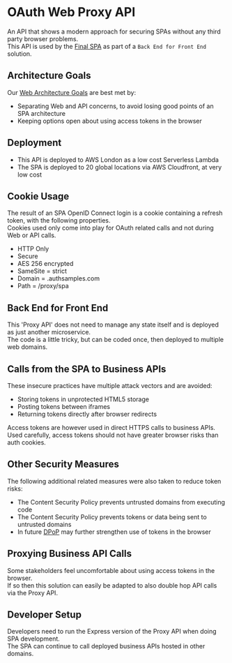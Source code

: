 # OAuth Web Proxy API

An API that shows a modern approach for securing SPAs without any third party browser problems.\
This API is used by the [Final SPA]((https://github.com/gary-archer/oauth.websample.final)) as part of a `Back End for Front End` solution.

## Architecture Goals

Our [Web Architecture Goals](https://authguidance.com/2017/09/08/goal-1-requirements/) are best met by:

- Separating Web and API concerns, to avoid losing good points of an SPA architecture
- Keeping options open about using access tokens in the browser

## Deployment

- This API is deployed to AWS London as a low cost Serverless Lambda
- The SPA is deployed to 20 global locations via AWS Cloudfront, at very low cost

## Cookie Usage

The result of an SPA OpenID Connect login is a cookie containing a refresh token, with the following properties.\
Cookies used only come into play for OAuth related calls and not during Web or API calls.

- HTTP Only
- Secure
- AES 256 encrypted
- SameSite = strict
- Domain = .authsamples.com
- Path = /proxy/spa

## Back End for Front End

This 'Proxy API' does not need to manage any state itself and is deployed as just another microservice.\
The code is a little tricky, but can be coded once, then deployed to multiple web domains.

## Calls from the SPA to Business APIs

These insecure practices have multiple attack vectors and are avoided:

- Storing tokens in unprotected HTML5 storage
- Posting tokens between iframes
- Returning tokens directly after browser redirects

Access tokens are however used in direct HTTPS calls to business APIs.\
Used carefully, access tokens should not have greater browser risks than auth cookies.

## Other Security Measures

The following additional related measures were also taken to reduce token risks:

- The Content Security Policy prevents untrusted domains from executing code
- The Content Security Policy prevents tokens or data being sent to untrusted domains
- In future [DPoP](https://datatracker.ietf.org/doc/html/draft-ietf-oauth-dpop) may further strengthen use of tokens in the browser

## Proxying Business API Calls

Some stakeholders feel uncomfortable about using access tokens in the browser.\
If so then this solution can easily be adapted to also double hop API calls via the Proxy API.

## Developer Setup

Developers need to run the Express version of the Proxy API when doing SPA development.\
The SPA can continue to call deployed business APIs hosted in other domains.
